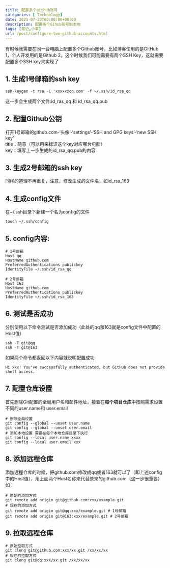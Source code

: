 ```yaml
---
title: 配置多个github账号
categories: [ Technology]
date: 2021-07-23T00:00:00+08:00
description: 配置多个Gihub账号到本地
tags: [笔记,小事]
url: /post/configure-two-github-accounts.html
---
```


有时候我需要在同一台电脑上配置多个Github账号，比如博客使用的是GitHub 1，个人开发用的是Github 2。这个时候我们可能需要有两个SSH Key，这就需要配置多个SSH key来实现了


## 1. 生成1号邮箱的ssh key

```shell
ssh-keygen -t rsa -C 'xxxxx@qq.com' -f ~/.ssh/id_rsa_qq
```

这一步会生成两个文件:id_ras_qq 和 id_rsa_qq.pub

## 2. 配置Github公钥

打开1号邮箱的github.com-‘头像’-‘settings’-‘SSH and GPG keys’-‘new SSH key’  
title：随意（可以用来标识这个key对应哪台电脑）  
key：填写上一步生成的id_rsa_qq.pub的内容  




## 3. 生成2号邮箱的ssh key  

同样的道理不再重复，注意，修改生成的文件名，如id_rsa_163  

## 4. 生成config文件

在~/.ssh目录下新建一个名为config的文件  

```shell
touch ~/.ssh/config
```

## 5. config内容:

```shell
# 1号邮箱
Host qq
HostName github.com
PreferredAuthentications publickey
IdentityFile ~/.ssh/id_rsa_qq

# 2号邮箱
Host 163
HostName github.com
PreferredAuthentications publickey
IdentityFile ~/.ssh/id_rsa_163
```



## 6. 测试是否成功

分别使用以下命令测试是否添加成功（此处的qq和163就是config文件中配置的Host值）

```shell
ssh -T git@qq
ssh -T git@163
```

如果两个命令都返回以下内容就说明配置成功
```shell
Hi xxx! You've successfully authenticated, but GitHub does not provide shell access.
```

## 7. 配置仓库设置

  首先删除Git配置的全局用户名和邮件地址，接着在**每个项目仓库**中按照需求设置不同的user.name和 user.email

```shell
# 删除全局设置
git config --global --unset user.name
git config --global --unset user.email
# 添加本地设置 需要在每个本地仓库目录下执行
git config --local user.name xxxx
git config --local user.email xxx
```

## 8. 添加远程仓库

添加远程仓库的时候，把github.com修改成qq或者163就可以了（即上述config中的Host值），用上面两个Host名称来代替原来的github.com（这一步很重要）如：

```shell
# 原始的添加方式
git remote add origin git@github.com:xxx/example.git
# 现在的添加方式
git remote add origin git@qq:xxx/example.git # 1号邮箱
git remote add origin git@163:xxx/example.git # 2号邮箱
```

## 9. 拉取远程仓库

```shell
# 原始拉取方式
git clong git@github.com:xxx/xx.git /xx/xx/xx
# 现在的拉取方式
git clong git@qq:xxx/xx.git /xx/xx/xx
```